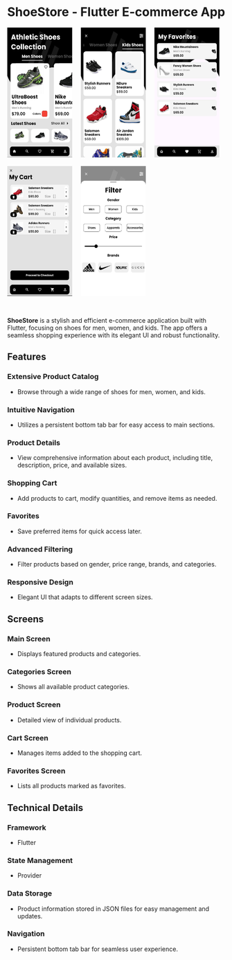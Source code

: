 # ShoeStore - Flutter E-commerce App

<div style="display: flex; flex-wrap: wrap; gap: 20px;">
  <img src="https://github.com/5-abdulsami/flutter_provider_ecommerce_app/raw/main/assets/screenshots/main_screen.jpg" alt="Main Screen" width="150" height="300"/>
  <img src="https://github.com/5-abdulsami/flutter_provider_ecommerce_app/blob/main/assets/screenshots/kids_category.jpg?raw=true" alt="Category Screen" width="150" height="300"/>
  <img src="https://github.com/5-abdulsami/flutter_provider_ecommerce_app/blob/main/assets/screenshots/favorites_screen.jpg?raw=true" alt="Favorites Screen" width="150" height="300"/>
  <img src="https://github.com/5-abdulsami/flutter_provider_ecommerce_app/blob/main/cart_screen.jpg?raw=true" alt="Cart Screen" width="150" height="300"/>
  <img src="https://github.com/5-abdulsami/flutter_provider_ecommerce_app/blob/main/assets/screenshots/filter_screen.jpg?raw=true" alt="Filter Screen" width="150" height="300"/>
</div>
<br>
<br>

**ShoeStore** is a stylish and efficient e-commerce application built with Flutter, focusing on shoes for men, women, and kids. The app offers a seamless shopping experience with its elegant UI and robust functionality.

## Features

### Extensive Product Catalog
- Browse through a wide range of shoes for men, women, and kids.

### Intuitive Navigation
- Utilizes a persistent bottom tab bar for easy access to main sections.

### Product Details
- View comprehensive information about each product, including title, description, price, and available sizes.

### Shopping Cart
- Add products to cart, modify quantities, and remove items as needed.

### Favorites
- Save preferred items for quick access later.

### Advanced Filtering
- Filter products based on gender, price range, brands, and categories.

### Responsive Design
- Elegant UI that adapts to different screen sizes.

## Screens

### Main Screen
- Displays featured products and categories.

### Categories Screen
- Shows all available product categories.

### Product Screen
- Detailed view of individual products.

### Cart Screen
- Manages items added to the shopping cart.

### Favorites Screen
- Lists all products marked as favorites.

## Technical Details

### Framework
- Flutter

### State Management
- Provider

### Data Storage
- Product information stored in JSON files for easy management and updates.

### Navigation
- Persistent bottom tab bar for seamless user experience.
